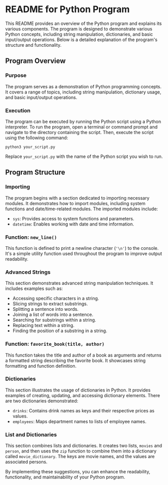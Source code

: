 # README for Python Program

This README provides an overview of the Python program and explains its various components. The program is designed to demonstrate various Python concepts, including string manipulation, dictionaries, and basic input/output operations. Below is a detailed explanation of the program's structure and functionality.

## Program Overview

### Purpose
The program serves as a demonstration of Python programming concepts. It covers a range of topics, including string manipulation, dictionary usage, and basic input/output operations.

### Execution
The program can be executed by running the Python script using a Python interpreter. To run the program, open a terminal or command prompt and navigate to the directory containing the script. Then, execute the script using the following command:

```shell
python3 your_script.py
```

Replace `your_script.py` with the name of the Python script you wish to run.

## Program Structure

### Importing
The program begins with a section dedicated to importing necessary modules. It demonstrates how to import modules, including system functions and date/time-related modules. The imported modules include:
- `sys`: Provides access to system functions and parameters.
- `datetime`: Enables working with date and time information.

### Function: `new_line()`
This function is defined to print a newline character (`'\n'`) to the console. It's a simple utility function used throughout the program to improve output readability.

### Advanced Strings
This section demonstrates advanced string manipulation techniques. It includes examples such as:
- Accessing specific characters in a string.
- Slicing strings to extract substrings.
- Splitting a sentence into words.
- Joining a list of words into a sentence.
- Searching for substrings within a string.
- Replacing text within a string.
- Finding the position of a substring in a string.

### Function: `favorite_book(title, author)`
This function takes the title and author of a book as arguments and returns a formatted string describing the favorite book. It showcases string formatting and function definition.

### Dictionaries
This section illustrates the usage of dictionaries in Python. It provides examples of creating, updating, and accessing dictionary elements. There are two dictionaries demonstrated:
- `drinks`: Contains drink names as keys and their respective prices as values.
- `employees`: Maps department names to lists of employee names.

### List and Dictionaries
This section combines lists and dictionaries. It creates two lists, `movies` and `person`, and then uses the `zip` function to combine them into a dictionary called `movie_dictionary`. The keys are movie names, and the values are associated persons.


By implementing these suggestions, you can enhance the readability, functionality, and maintainability of your Python program.
